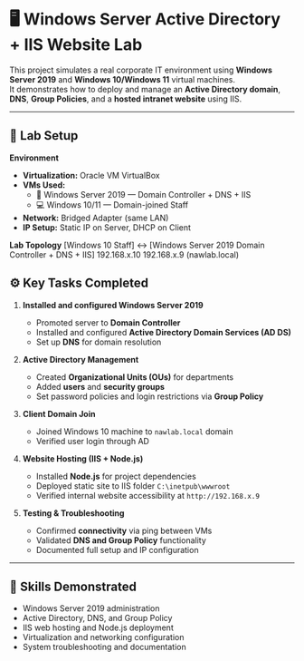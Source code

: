 # 🖥️ Windows Server Active Directory + IIS Website Lab

This project simulates a real corporate IT environment using **Windows Server 2019** and **Windows 10/Windows 11** virtual machines.  
It demonstrates how to deploy and manage an **Active Directory domain**, **DNS**, **Group Policies**, and a **hosted intranet website** using IIS.

---

## 🧱 Lab Setup

**Environment**
- **Virtualization:** Oracle VM VirtualBox  
- **VMs Used:**
  - 🧩 Windows Server 2019 — Domain Controller + DNS + IIS
  - 💻 Windows 10/11 — Domain-joined Staff
- **Network:** Bridged Adapter (same LAN)
- **IP Setup:** Static IP on Server, DHCP on Client

**Lab Topology**
[Windows 10 Staff] ↔ [Windows Server 2019 Domain Controller + DNS + IIS]
192.168.x.10 192.168.x.9 (nawlab.local)

## ⚙️ Key Tasks Completed

1. **Installed and configured Windows Server 2019**
   - Promoted server to **Domain Controller**
   - Installed and configured **Active Directory Domain Services (AD DS)**
   - Set up **DNS** for domain resolution

2. **Active Directory Management**
   - Created **Organizational Units (OUs)** for departments
   - Added **users** and **security groups**
   - Set password policies and login restrictions via **Group Policy**

3. **Client Domain Join**
   - Joined Windows 10 machine to `nawlab.local` domain
   - Verified user login through AD

4. **Website Hosting (IIS + Node.js)**
   - Installed **Node.js** for project dependencies
   - Deployed static site to IIS folder `C:\inetpub\wwwroot`
   - Verified internal website accessibility at `http://192.168.x.9`

5. **Testing & Troubleshooting**
   - Confirmed **connectivity** via ping between VMs
   - Validated **DNS and Group Policy** functionality
   - Documented full setup and IP configuration

---

## 🧠 Skills Demonstrated

- Windows Server 2019 administration  
- Active Directory, DNS, and Group Policy  
- IIS web hosting and Node.js deployment  
- Virtualization and networking configuration  
- System troubleshooting and documentation  
